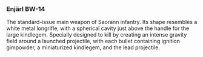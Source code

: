 ### Enjärl BW-14

The standard-issue main weapon of Saorann infantry. Its shape resembles a white metal longrifle, with a spherical cavity just above the handle for the large kindlegem. Specially designed to kill by creating an intense gravity field around a launched projectile, with each bullet containing ignition gimpowder, a miniaturized kindlegem, and the lead projectile.